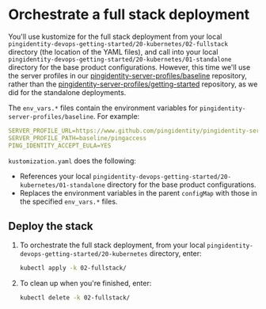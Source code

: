 # Orchestrate a full stack deployment

You'll use kustomize for the full stack deployment from your local `pingidentity-devops-getting-started/20-kubernetes/02-fullstack` directory (the location of the YAML files), and call into your local `pingidentity-devops-getting-started/20-kubernetes/01-standalone` directory for the base product configurations. However, this time we'll use the server profiles in our [pingidentity-server-profiles/baseline](../../pingidentity-server-profiles/baseline) repository, rather than the [pingidentity-server-profiles/getting-started](../../pingidentity-server-profiles/getting-started) repository, as we did for the standalone deployments.

The `env_vars.*` files contain the environment variables for `pingidentity-server-profiles/baseline`. For example:
```yaml
SERVER_PROFILE_URL=https://www.github.com/pingidentity/pingidentity-server-profiles.git
SERVER_PROFILE_PATH=baseline/pingaccess
PING_IDENTITY_ACCEPT_EULA=YES
```

`kustomization.yaml` does the following:

* References your local `pingidentity-devops-getting-started/20-kubernetes/01-standalone` directory for the base product configurations. 
* Replaces the environment variables in the parent `configMap` with those in the specified `env_vars.*` files.

## Deploy the stack

1. To orchestrate the full stack deployment, from your local `pingidentity-devops-getting-started/20-kubernetes` directory, enter:

   ```bash
   kubectl apply -k 02-fullstack/
   ```

2. To clean up when you're finished, enter: 

   ```bash
   kubectl delete -k 02-fullstack/
   ```

